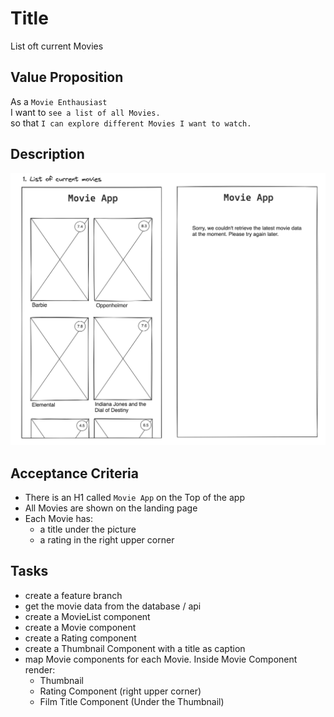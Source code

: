 # Title

List oft current Movies

## Value Proposition

As a `Movie Enthausiast` <br>
I want to `see a list of all Movies.` <br>
so that `I can explore different Movies I want to watch.` <br>

## Description

![wireframe](./assets/scribble-movie-list.png)

## Acceptance Criteria

- There is an H1 called `Movie App` on the Top of the app
- All Movies are shown on the landing page
- Each Movie has:
  - a title under the picture
  - a rating in the right upper corner

## Tasks

- create a feature branch
- get the movie data from the database / api
- create a MovieList component
- create a Movie component
- create a Rating component
- create a Thumbnail Component with a title as caption
- map Movie components for each Movie. Inside Movie Component render:
  - Thumbnail
  - Rating Component (right upper corner)
  - Film Title Component (Under the Thumbnail)
